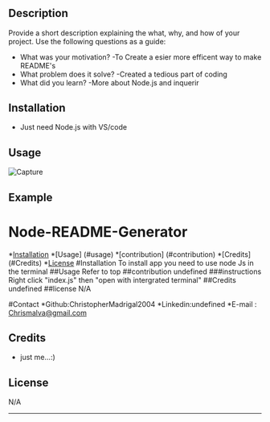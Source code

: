 # <Your-Project-Title>

## Description

Provide a short description explaining the what, why, and how of your project. Use the following questions as a guide:

- What was your motivation?
    -To Create a esier more efficent way to make README's
- What problem does it solve?
    -Created a tedious part of coding
- What did you learn?
    -More about Node.js and inquerir

## Installation
- Just need Node.js with VS/code

## Usage
![Capture](https://user-images.githubusercontent.com/112152406/202123576-4033db75-50ee-4130-8b02-3e9fa9553f2f.PNG)

## Example
# Node-README-Generator
*[Installation](#intallation)
*[Usage] (#usage)
*[contribution] (#contribution)
*[Credits] (#Credits)
*[License](#License)
#Installation
To install app you need to use node Js in the terminal
##Usage
Refer to top
##contribution
undefined
###instructions
Right click "index.js" then "open with intergrated terminal"
##Credits
undefined
##license
N/A
 
#Contact
*Github:ChristopherMadrigal2004
*Linkedin:undefined
*E-mail : Chrismalva@gmail.com



## Credits

- just me...:)

## License

N/A

---
